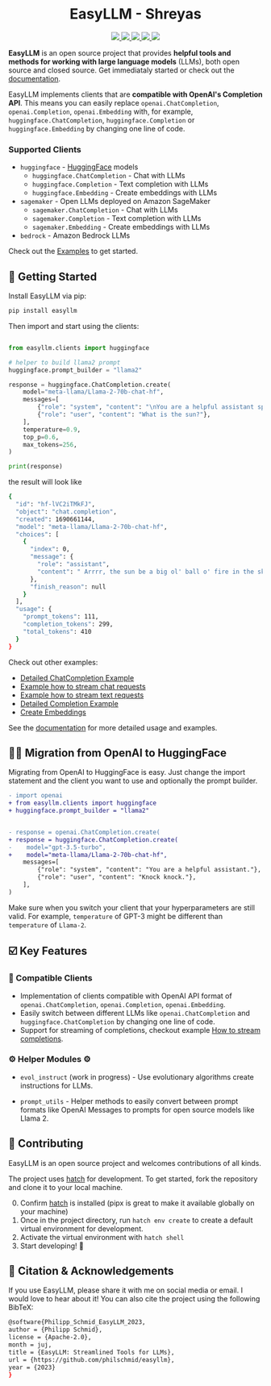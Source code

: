 
<h1 align="center">EasyLLM - Shreyas</h1>

<div align="center">
	<a  href="https://pypi.org/project/easyllm" target="_blank">
		<img src="https://img.shields.io/pypi/v/easyllm.svg" />
	</a>
	<a  href="https://pypi.org/project/easyllm" target="_blank">
		<img src="https://img.shields.io/pypi/pyversions/easyllm" />
	</a>
	<a  href="https://github.com/philschmid/easyllm/blob/main/LICENSE" target="_blank">
		<img src="https://img.shields.io/pypi/l/easyllm" />
	</a>
	<a  href="https://github.com/philschmid/easyllm/actions?workflow=Unit Tests" target="_blank">
		<img src="https://github.com/philschmid/easyllm/workflows/Unit Tests/badge.svg" />
	</a>
  <a  href="https://github.com/pypa/hatch" target="_blank">
		<img src="https://img.shields.io/badge/%F0%9F%A5%9A-Hatch-4051b5.svg" />
	</a>
</div>


**EasyLLM** is an open source project that provides **helpful tools and methods for working with large language models** (LLMs), both open source and closed source. Get immediataly started or check out the [documentation](https://philschmid.github.io/easyllm/).

EasyLLM implements clients that are **compatible with OpenAI's Completion API**. This means you can easily replace `openai.ChatCompletion`, `openai.Completion`, `openai.Embedding` with, for example, `huggingface.ChatCompletion`, `huggingface.Completion` or `huggingface.Embedding` by changing one line of code.

### Supported Clients 

* `huggingface` - [HuggingFace](https://huggingface.co/) models
  * `huggingface.ChatCompletion` - Chat with LLMs
  * `huggingface.Completion` - Text completion with LLMs
  * `huggingface.Embedding` - Create embeddings with LLMs
* `sagemaker` - Open LLMs deployed on Amazon SageMaker
  * `sagemaker.ChatCompletion` - Chat with LLMs
  * `sagemaker.Completion` - Text completion with LLMs
  * `sagemaker.Embedding` - Create embeddings with LLMs
* `bedrock` - Amazon Bedrock LLMs


Check out the [Examples](./examples) to get started.

## 🚀 Getting Started

Install EasyLLM via pip:

```bash
pip install easyllm
```

Then import and start using the clients:

```python

from easyllm.clients import huggingface

# helper to build llama2 prompt
huggingface.prompt_builder = "llama2"

response = huggingface.ChatCompletion.create(
    model="meta-llama/Llama-2-70b-chat-hf",
    messages=[
        {"role": "system", "content": "\nYou are a helpful assistant speaking like a pirate. argh!"},
        {"role": "user", "content": "What is the sun?"},
    ],
    temperature=0.9,
    top_p=0.6,
    max_tokens=256,
)

print(response)
```
the result will look like 

```bash
{
  "id": "hf-lVC2iTMkFJ",
  "object": "chat.completion",
  "created": 1690661144,
  "model": "meta-llama/Llama-2-70b-chat-hf",
  "choices": [
    {
      "index": 0,
      "message": {
        "role": "assistant",
        "content": " Arrrr, the sun be a big ol' ball o' fire in the sky, me hearty! It be the source o' light and warmth for our fair planet, and it be a mighty powerful force, savvy? Without the sun, we'd be sailin' through the darkness, lost and cold, so let's give a hearty \"Yarrr!\" for the sun, me hearties! Arrrr!"
      },
      "finish_reason": null
    }
  ],
  "usage": {
    "prompt_tokens": 111,
    "completion_tokens": 299,
    "total_tokens": 410
  }
}
```

Check out other examples:
* [Detailed ChatCompletion Example](notebooks/chat-completion-api.ipynb)
* [Example how to stream chat requests](notebooks/stream-chat-completions.ipynb)
* [Example how to stream text requests](notebooks/stream-text-completions.ipynb)
* [Detailed Completion Example](notebooks/text-completion-api.ipynb)
* [Create Embeddings](notebooks/get-embeddings)

See the [documentation](https://philschmid.github.io/easyllm/) for more detailed usage and examples.

## 💪🏻 Migration from OpenAI to HuggingFace

Migrating from OpenAI to HuggingFace is easy. Just change the import statement and the client you want to use and optionally the prompt builder.

```diff
- import openai
+ from easyllm.clients import huggingface
+ huggingface.prompt_builder = "llama2"


- response = openai.ChatCompletion.create(
+ response = huggingface.ChatCompletion.create(
-    model="gpt-3.5-turbo",
+    model="meta-llama/Llama-2-70b-chat-hf",
    messages=[
        {"role": "system", "content": "You are a helpful assistant."},
        {"role": "user", "content": "Knock knock."},
    ],
)
```

Make sure when you switch your client that your hyperparameters are still valid. For example, `temperature` of GPT-3 might be different than `temperature` of `Llama-2`.

## ☑️ Key Features

### 🤝 Compatible Clients

- Implementation of clients compatible with OpenAI API format of `openai.ChatCompletion`, `openai.Completion`, `openai.Embedding`.
- Easily switch between different LLMs like `openai.ChatCompletion` and `huggingface.ChatCompletion` by changing one line of code. 
- Support for streaming of completions, checkout example [How to stream completions](./notebooks/stream-chat-completions.ipynb).

### ⚙️ Helper Modules ⚙️

- `evol_instruct` (work in progress) - Use evolutionary algorithms create instructions for LLMs.

- `prompt_utils` - Helper methods to easily convert between prompt formats like OpenAI Messages to prompts for open source models like Llama 2.

## 🙏 Contributing

EasyLLM is an open source project and welcomes contributions of all kinds.

The project uses [hatch](https://hatch.pypa.io/latest/) for development. To get started, fork the repository and clone 
it to your local machine.

0. Confirm [hatch](https://hatch.pypa.io/latest/install/) is installed (pipx is great to make it available globally on your machine)
1. Once in the project directory, run `hatch env create` to create a default virtual environment for development.
2. Activate the virtual environment with `hatch shell`
3. Start developing! 🤩

## 📔 Citation & Acknowledgements

If you use EasyLLM, please share it with me on social media or email. I would love to hear about it!
You can also cite the project using the following BibTeX:

```bash
@software{Philipp_Schmid_EasyLLM_2023,
author = {Philipp Schmid},
license = {Apache-2.0},
month = juj,
title = {EasyLLM: Streamlined Tools for LLMs},
url = {https://github.com/philschmid/easyllm},
year = {2023}
}
```
